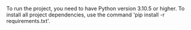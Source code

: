 To run the project, you need to have Python version 3.10.5 or higher.
To install all project dependencies, use the command 'pip install -r requirements.txt'.
